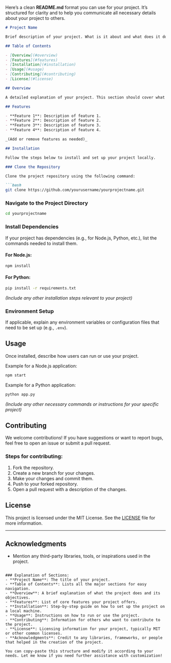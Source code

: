 Here’s a clean **README.md** format you can use for your project. It’s structured for clarity and to help you communicate all necessary details about your project to others.

```markdown
# Project Name

Brief description of your project. What is it about and what does it do?

## Table of Contents

- [Overview](#overview)
- [Features](#features)
- [Installation](#installation)
- [Usage](#usage)
- [Contributing](#contributing)
- [License](#license)

## Overview

A detailed explanation of your project. This section should cover what your project does, its goals, and any important background or context that users and contributors need to know.

## Features

- **Feature 1**: Description of feature 1.
- **Feature 2**: Description of feature 2.
- **Feature 3**: Description of feature 3.
- **Feature 4**: Description of feature 4.

_(Add or remove features as needed)_

## Installation

Follow the steps below to install and set up your project locally.

### Clone the Repository

Clone the project repository using the following command:

```bash
git clone https://github.com/yourusername/yourprojectname.git
```

### Navigate to the Project Directory

```bash
cd yourprojectname
```

### Install Dependencies

If your project has dependencies (e.g., for Node.js, Python, etc.), list the commands needed to install them.

#### For Node.js:
```bash
npm install
```

#### For Python:
```bash
pip install -r requirements.txt
```

_(Include any other installation steps relevant to your project)_

### Environment Setup

If applicable, explain any environment variables or configuration files that need to be set up (e.g., `.env`).

## Usage

Once installed, describe how users can run or use your project.

Example for a Node.js application:
```bash
npm start
```

Example for a Python application:
```bash
python app.py
```

_(Include any other necessary commands or instructions for your specific project)_

## Contributing

We welcome contributions! If you have suggestions or want to report bugs, feel free to open an issue or submit a pull request.

### Steps for contributing:

1. Fork the repository.
2. Create a new branch for your changes.
3. Make your changes and commit them.
4. Push to your forked repository.
5. Open a pull request with a description of the changes.

## License

This project is licensed under the MIT License. See the [LICENSE](LICENSE) file for more information.

---

## Acknowledgments

- Mention any third-party libraries, tools, or inspirations used in the project.

```

### Explanation of Sections:
- **Project Name**: The title of your project.
- **Table of Contents**: Lists all the major sections for easy navigation.
- **Overview**: A brief explanation of what the project does and its objectives.
- **Features**: List of core features your project offers.
- **Installation**: Step-by-step guide on how to set up the project on a local machine.
- **Usage**: Instructions on how to run or use the project.
- **Contributing**: Information for others who want to contribute to the project.
- **License**: Licensing information for your project, typically MIT or other common licenses.
- **Acknowledgments**: Credit to any libraries, frameworks, or people that helped in the creation of the project.

You can copy-paste this structure and modify it according to your needs. Let me know if you need further assistance with customization!
